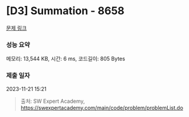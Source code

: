 # [D3] Summation - 8658 

[문제 링크](https://swexpertacademy.com/main/code/problem/problemDetail.do?contestProbId=AW1lwyh6WPwDFARC) 

### 성능 요약

메모리: 13,544 KB, 시간: 6 ms, 코드길이: 805 Bytes

### 제출 일자

2023-11-21 15:21



> 출처: SW Expert Academy, https://swexpertacademy.com/main/code/problem/problemList.do